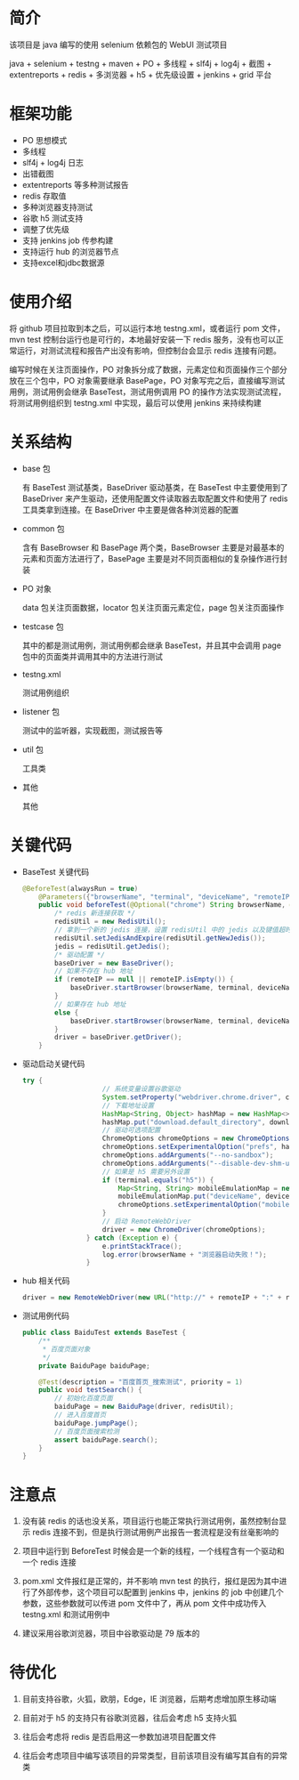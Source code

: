 
# 简介

该项目是 java 编写的使用 selenium 依赖包的 WebUI 测试项目

java + selenium + testng + maven + PO + 多线程 + slf4j + log4j + 截图 + extentreports + redis + 多浏览器 + h5 + 优先级设置 + jenkins + grid 平台

# 框架功能

- PO 思想模式
- 多线程
- slf4j + log4j 日志
- 出错截图
- extentreports 等多种测试报告
- redis 存取值
- 多种浏览器支持测试
- 谷歌 h5 测试支持
- 调整了优先级
- 支持 jenkins job 传参构建
- 支持运行 hub 的浏览器节点
- 支持excel和jdbc数据源

# 使用介绍

将 github 项目拉取到本之后，可以运行本地 testng.xml，或者运行 pom 文件，mvn test 控制台运行也是可行的，本地最好安装一下 redis 服务，没有也可以正常运行，对测试流程和报告产出没有影响，但控制台会显示 redis 连接有问题。

编写时候在关注页面操作，PO 对象拆分成了数据，元素定位和页面操作三个部分放在三个包中，PO 对象需要继承 BasePage，PO 对象写完之后，直接编写测试用例，测试用例会继承 BaseTest，测试用例调用 PO 的操作方法实现测试流程，将测试用例组织到 testng.xml 中实现，最后可以使用 jenkins 来持续构建

# 关系结构


- base 包

  有 BaseTest 测试基类，BaseDriver 驱动基类，在 BaseTest 中主要使用到了 BaseDriver 来产生驱动，还使用配置文件读取器去取配置文件和使用了 redis 工具类拿到连接。在 BaseDriver 中主要是做各种浏览器的配置

- common 包

  含有 BaseBrowser 和 BasePage 两个类，BaseBrowser 主要是对最基本的元素和页面方法进行了，BasePage 主要是对不同页面相似的复杂操作进行封装

- PO 对象

  data 包关注页面数据，locator 包关注页面元素定位，page 包关注页面操作

- testcase 包

  其中的都是测试用例，测试用例都会继承 BaseTest，并且其中会调用 page 包中的页面类并调用其中的方法进行测试

- testng.xml

  测试用例组织

- listener 包

  测试中的监听器，实现截图，测试报告等

- util 包

  工具类

- 其他

  其他

# 关键代码

- BaseTest 关键代码

  ```java
  @BeforeTest(alwaysRun = true)
      @Parameters({"browserName", "terminal", "deviceName", "remoteIP", "remotePort", "browserVersion"})
      public void beforeTest(@Optional("chrome") String browserName, @Optional("pc") String terminal, @Optional("desktop") String deviceName, @Optional() String remoteIP, @Optional("4444") int remotePort, @Optional() String browserVersion) throws Exception {
          /* redis 新连接获取 */
          redisUtil = new RedisUtil();
          // 拿到一个新的 jedis 连接，设置 redisUtil 中的 jedis 以及键值超时时间
          redisUtil.setJedisAndExpire(redisUtil.getNewJedis());
          jedis = redisUtil.getJedis();
          /* 驱动配置 */
          baseDriver = new BaseDriver();
          // 如果不存在 hub 地址
          if (remoteIP == null || remoteIP.isEmpty()) {
              baseDriver.startBrowser(browserName, terminal, deviceName);
          }
          // 如果存在 hub 地址
          else {
              baseDriver.startBrowser(browserName, terminal, deviceName, remoteIP, remotePort, browserVersion);
          }
          driver = baseDriver.getDriver();
      }
  ```

- 驱动启动关键代码

  ```java
  try {
                      // 系统变量设置谷歌驱动
                      System.setProperty("webdriver.chrome.driver", chromeDriverPath);
                      // 下载地址设置
                      HashMap<String, Object> hashMap = new HashMap<>();
                      hashMap.put("download.default_directory", downloadPath);
                      // 驱动可选项配置
                      ChromeOptions chromeOptions = new ChromeOptions();
                      chromeOptions.setExperimentalOption("prefs", hashMap);
                      chromeOptions.addArguments("--no-sandbox");
                      chromeOptions.addArguments("--disable-dev-shm-usage");
                      // 如果是 h5 需要另外设置
                      if (terminal.equals("h5")) {
                          Map<String, String> mobileEmulationMap = new HashMap<>();
                          mobileEmulationMap.put("deviceName", deviceName);
                          chromeOptions.setExperimentalOption("mobileEmulation", mobileEmulationMap);
                      }
                      // 启动 RemoteWebDriver
                      driver = new ChromeDriver(chromeOptions);
                  } catch (Exception e) {
                      e.printStackTrace();
                      log.error(browserName + "浏览器启动失败！");
                  }
  ```

- hub 相关代码

  ```java
  driver = new RemoteWebDriver(new URL("http://" + remoteIP + ":" + remotePort + "/wd/hub/"), chromeOptions);
  ```

- 测试用例代码

  ```java
  public class BaiduTest extends BaseTest {
      /**
       * 百度页面对象
       */
      private BaiduPage baiduPage;
  
      @Test(description = "百度首页_搜索测试", priority = 1)
      public void testSearch() {
          // 初始化百度页面
          baiduPage = new BaiduPage(driver, redisUtil);
          // 进入百度首页
          baiduPage.jumpPage();
          // 百度页面搜索检测
          assert baiduPage.search();
      }
  }
  ```

# 注意点

1. 没有装 redis 的话也没关系，项目运行也能正常执行测试用例，虽然控制台显示 redis 连接不到，但是执行测试用例产出报告一套流程是没有丝毫影响的

2. 项目中运行到 BeforeTest 时候会是一个新的线程，一个线程含有一个驱动和一个 redis 连接

3. pom.xml 文件报红是正常的，并不影响 mvn test 的执行，报红是因为其中进行了外部传参，这个项目可以配置到 jenkins 中，jenkins 的 job 中创建几个参数，这些参数就可以传进 pom 文件中了，再从 pom 文件中成功传入 testng.xml 和测试用例中

4. 建议采用谷歌浏览器，项目中谷歌驱动是 79 版本的

# 待优化

1. 目前支持谷歌，火狐，欧朋，Edge，IE 浏览器，后期考虑增加原生移动端

2. 目前对于 h5 的支持只有谷歌浏览器，往后会考虑 h5 支持火狐

3. 往后会考虑将 redis 是否启用这一参数加进项目配置文件

4. 往后会考虑项目中编写该项目的异常类型，目前该项目没有编写其自有的异常类

